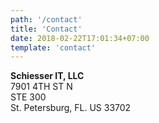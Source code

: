 ```yaml
---
path: '/contact'
title: 'Contact'
date: 2018-02-22T17:01:34+07:00
template: 'contact'
---
```


**Schiesser IT, LLC**<br>
7901 4TH ST N<br>
STE 300<br>
St. Petersburg, FL. US 33702
